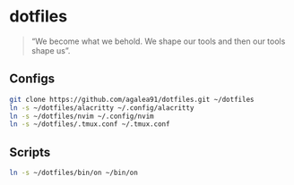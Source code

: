 # dotfiles

> “We become what we behold. We shape our tools and then our tools shape us”.

## Configs
```bash
git clone https://github.com/agalea91/dotfiles.git ~/dotfiles
ln -s ~/dotfiles/alacritty ~/.config/alacritty
ln -s ~/dotfiles/nvim ~/.config/nvim
ln -s ~/dotfiles/.tmux.conf ~/.tmux.conf
```

## Scripts
```bash
ln -s ~/dotfiles/bin/on ~/bin/on
```


